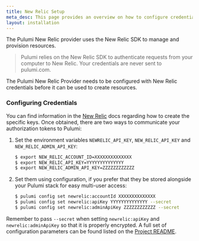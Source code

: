 ```yaml
---
title: New Relic Setup
meta_desc: This page provides an overview on how to configure credentials for the Pulumi New Relic Provider.
layout: installation
---
```


The Pulumi New Relic provider uses the New Relic SDK to manage and provision resources.

> Pulumi relies on the New Relic SDK to authenticate requests from your computer to New Relic. Your credentials are never sent
> to pulumi.com.

The Pulumi New Relic Provider needs to be configured with New Relic credentials
before it can be used to create resources.

### Configuring Credentials

You can find information in the [New Relic](https://docs.newrelic.com/docs/apis/intro-apis/new-relic-api-keys/) docs
regarding how to create the specific keys. Once obtained, there are two ways to communicate your authorization tokens to Pulumi:

1. Set the environment variables `NEWRELIC_API_KEY`, `NEW_RELIC_API_KEY` and `NEW_RELIC_ADMIN_API_KEY`:

    ```bash
    $ export NEW_RELIC_ACCOUNT_ID=XXXXXXXXXXXXXX
    $ export NEW_RELIC_API_KEY=YYYYYYYYYYYYYY
    $ export NEW_RELIC_ADMIN_API_KEY=ZZZZZZZZZZZZ
    ```

2. Set them using configuration, if you prefer that they be stored alongside your Pulumi stack for easy multi-user access:

    ```bash
    $ pulumi config set newrelic:accountId XXXXXXXXXXXXXX
    $ pulumi config set newrelic:apiKey YYYYYYYYYYYYYY --secret
    $ pulumi config set newrelic:adminApiKey ZZZZZZZZZZZZ --secret
    ```

Remember to pass `--secret` when setting `newrelic:apiKey` and `newrelic:adminApiKey` so that it is properly encrypted. A full set of configuration parameters
can be found listed on the [Project README](https://github.com/pulumi/pulumi-newrelic/blob/master/README.md).

